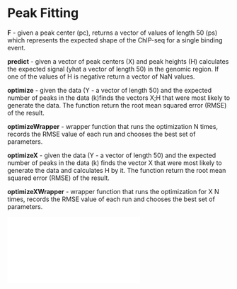 # Peak Fitting

**F** - given a peak center (pc), returns a vector of values of length 50 (ps) which represents the expected shape of the ChIP-seq for a single binding event.

**predict** - given a vector of peak centers (X) and peak heights (H) calculates the expected signal (yhat a vector of length 50) in the genomic region. If one of the values of H is negative return a vector of NaN values.

**optimize** - given the data (Y - a vector of length 50) and the expected number of
peaks in the data (k)finds the vectors X;H that were most likely to
generate the data. The function  return the root mean squared
error (RMSE) of the result.

**optimizeWrapper** - wrapper function that runs the optimization N times, records
the RMSE value of each run and chooses the best set of parameters.

**optimizeX** - given the data (Y - a vector of length 50) and the expected number of
peaks in the data (k) finds the vector X that were most likely to
generate the data and calculates H by it. The function  return the root mean squared
error (RMSE) of the result.

**optimizeXWrapper** - wrapper function that runs the optimization for X N times, records
the RMSE value of each run and chooses the best set of parameters.

![Answers](Answers.pdf)